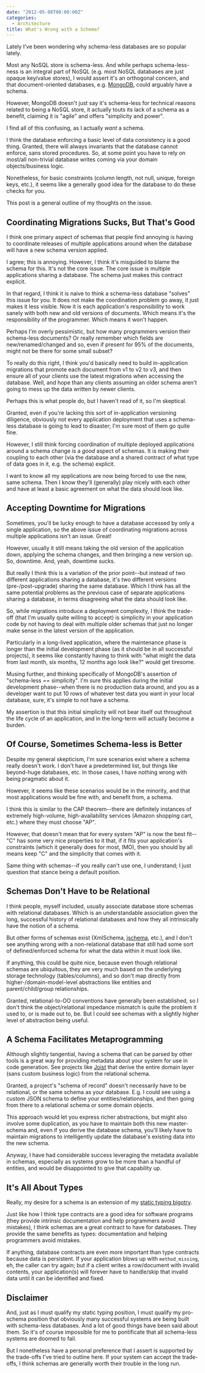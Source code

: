 ```yaml
---
date: "2012-05-08T00:00:00Z"
categories:
  - Architecture
title: What's Wrong with a Schema?
---
```



Lately I've been wondering why schema-less databases are so popular lately.

Most any NoSQL store is schema-less. And while perhaps schema-less-ness is an integral part of NoSQL (e.g. most NoSQL databases are just opaque key/value stores), I would assert it's an orthogonal concern, and that document-oriented databases, e.g. [MongoDB](http://www.mongodb.org/), could arguably have a schema.

However, MongoDB doesn't just say it's schema-less for technical reasons related to being a NoSQL store, it actually touts its lack of a schema as a benefit, claiming it is "agile" and offers "simplicity and power".

I find all of this confusing, as I actually *want* a schema.

I think the database enforcing a basic level of data consistency is a good thing. Granted, there will always invariants that the database cannot enforce, sans stored procedures. So, at some point you have to rely on most/all non-trivial database writes coming via your domain objects/business logic.

Nonetheless, for basic constraints (column length, not null, unique, foreign keys, etc.), it seems like a generally good idea for the database to do these checks for you.

This post is a general outline of my thoughts on the issue.

Coordinating Migrations Sucks, But That's Good
----------------------------------------------

I think one primary aspect of schemas that people find annoying is having to coordinate releases of multiple applications around when the database will have a new schema version applied.

I agree; this is annoying. However, I think it's misguided to blame the schema for this. It's not the core issue. The core issue is multiple applications sharing a database. The schema just makes this contract explicit.

In that regard, I think it is naive to think a schema-less database "solves" this issue for you. It does not make the coordination problem go away, it just makes it less visible. Now it is each application's responsibility to work sanely with both new and old versions of documents. Which means it's the responsibility of the programmer. Which means it won't happen.

Perhaps I'm overly pessimistic, but how many programmers version their schema-less documents? Or really remember which fields are new/renamed/changed and so, even if present for 95% of the documents, might not be there for some small subset?

To really do this right, I think you'd basically need to build in-application migrations that promote each document from v1 to v2 to v3, and then ensure all of your clients use the latest migrations when accessing the database. Well, and hope than any clients assuming an older schema aren't going to mess up the data written by newer clients.

Perhaps this is what people do, but I haven't read of it, so I'm skeptical.

Granted, even if you're lacking this sort of in-application versioning diligence, obviously not every application deployment that uses a schema-less database is going to lead to disaster; I'm sure most of them go quite fine.

However, I still think forcing coordination of multiple deployed applications around a schema change is a *good* aspect of schemas. It is making their coupling to each other (via the database and a shared contract of what type of data goes in it, e.g. the schema) explicit.

I want to know all my applications are now being forced to use the new, same schema. Then I know they'll (generally) play nicely with each other and have at least a basic agreement on what the data should look like.

Accepting Downtime for Migrations
---------------------------------

Sometimes, you'll be lucky enough to have a database accessed by only a single application, so the above issue of coordinating migrations across multiple applications isn't an issue. Great!

However, usually it still means taking the old version of the application down, applying the schema changes, and then bringing a new version up. So, downtime. And, yeah, downtime sucks.

But really I think this is a variation of the prior point--but instead of two different applications sharing a database, it's two different versions (pre-/post-upgrade) sharing the same database. Which I think has all the same potential problems as the previous case of separate applications sharing a database, in terms disagreeing what the data should look like.

So, while migrations introduce a deployment complexity, I think the trade-off (that I'm usually quite willing to accept) is simplicity in your application code by not having to deal with multiple older schemas that just no longer make sense in the latest version of the application.

Particularly in a long-lived application, where the maintenance phase is longer than the initial development phase (as it should be in all successful projects), it seems like constantly having to think with "what might the data from last month, six months, 12 months ago look like?" would get tiresome.

Musing further, and thinking specifically of MongoDB's assertion of "schema-less == simplicity". I'm sure this applies during the initial development phase--when there is no production data around, and you as a developer want to put 10 rows of whatever test data you want in your local database, sure, it's simple to not have a schema.

My assertion is that this initial simplicity will not bear itself out throughout the life cycle of an application, and in the long-term will actually become a burden.

Of Course, Sometimes Schema-less is Better
------------------------------------------

Despite my general skepticism, I'm sure scenarios exist where a schema really doesn't work. I don't have a predetermined list, but things like beyond-huge databases, etc. In those cases, I have nothing wrong with being pragmatic about it.

However, it seems like these scenarios would be in the minority, and that most applications would be fine with, and benefit from, a schema.

I think this is similar to the CAP theorem--there are definitely instances of extremely high-volume, high-availability services (Amazon shopping cart, etc.) where they must choose "AP".

However, that doesn't mean that for every system "AP" is now the best fit--"C" has some very nice properties to it that, if it fits your application's constraints (which it generally does for most, IMO), then you should by all means keep "C" and the simplicity that comes with it.

Same thing with schemas--if you really can't use one, I understand; I just question that stance being a default position.

Schemas Don't Have to be Relational
-----------------------------------

I think people, myself included, usually associate database store schemas with relational databases. Which is an understandable association given the long, successful history of relational databases and how they all intrinsically have the notion of a schema.

But other forms of schemas exist (XmlSchema, [jschema](http://jschema.org/), etc.), and I don't see anything wrong with a non-relational database that still had some sort of defined/enforced schema for what the data within it must look like.

If anything, this could be quite nice, because even though relational schemas are ubiquitous, they are very much based on the underlying storage technology (tables/columns), and so don't map directly from higher-/domain-model-level abstractions like entities and parent/child/group relationships.

Granted, relational-to-OO conventions have generally been established, so I don't think the object/relational impedance mismatch is quite the problem it used to, or is made out to, be. But I could see schemas with a slightly higher level of abstraction being useful.

A Schema Facilitates Metaprogramming
------------------------------------

Although slightly tangential, having a schema that can be parsed by other tools is a great way for providing metadata about your system for use in code generation. See projects like [Joist](http://www.joist.ws) that derive the entire domain layer (sans custom business logic) from the relational schema.

Granted, a project's "schema of record" doesn't necessarily have to be relational, or the same schema as your database. E.g. I could see using a custom JSON schema to define your entities/relationships, and then going from there to a relational schema or some domain objects.

This approach would let you express richer abstractions, but might also involve some duplication, as you have to maintain both this new master-schema and, even if you derive the database schema, you'll likely have to maintain migrations to intelligently update the database's existing data into the new schema.

Anyway, I have had considerable success leveraging the metadata available in schemas, especially as systems grow to be more than a handful of entities, and would be disappointed to give that capability up.

It's All About Types
--------------------

Really, my desire for a schema is an extension of my [static typing bigotry](/2010/11/24/why-im-a-static-typing-bigot.html).

Just like how I think type contracts are a good idea for software programs (they provide intrinsic documentation and help programmers avoid mistakes), I think schemas are a great contract to have for databases. They provide the same benefits as types: documentation and helping programmers avoid mistakes.

If anything, database contracts are even more important than type contracts because data is persistent. If your application blows up with `method_missing`, eh, the caller can try again; but if a client writes a row/document with invalid contents, your application(s) will forever have to handle/skip that invalid data until it can be identified and fixed.

Disclaimer
----------

And, just as I must qualify my static typing position, I must qualify my pro-schema position that obviously many successful systems are being built with schema-less databases. And a lot of good things have been said about them. So it's of course impossible for me to pontificate that all schema-less systems are doomed to fail.

But I nonetheless have a personal preference that I assert is supported by the trade-offs I've tried to outline here. If your system can accept the trade-offs, I think schemas are generally worth their trouble in the long run.


